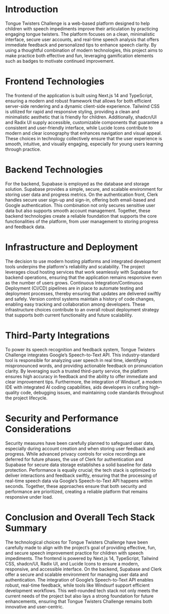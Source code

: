 # Introduction

Tongue Twisters Challenge is a web-based platform designed to help children with speech impediments improve their articulation by practicing engaging tongue twisters. The platform focuses on a clean, minimalistic interface, secure user accounts, and real-time speech analysis that offers immediate feedback and personalized tips to enhance speech clarity. By using a thoughtful combination of modern technologies, this project aims to make practice both effective and fun, leveraging gamification elements such as badges to motivate continued improvement.

# Frontend Technologies

The frontend of the application is built using Next.js 14 and TypeScript, ensuring a modern and robust framework that allows for both efficient server-side rendering and a dynamic client-side experience. Tailwind CSS is utilized for rapid and responsive styling, providing a clean and minimalistic aesthetic that is friendly for children. Additionally, shadcn/UI and Radix UI supply accessible, customizable components that guarantee a consistent and user-friendly interface, while Lucide Icons contribute to modern and clear iconography that enhances navigation and visual appeal. These choices in technology collectively ensure that the user experience is smooth, intuitive, and visually engaging, especially for young users learning through practice.

# Backend Technologies

For the backend, Supabase is employed as the database and storage solution. Supabase provides a simple, secure, and scalable environment for storing user data and progress metrics. On the authentication front, Clerk handles secure user sign-up and sign-in, offering both email-based and Google authentication. This combination not only secures sensitive user data but also supports smooth account management. Together, these backend technologies create a reliable foundation that supports the core functionalities of the platform, from user management to storing progress and feedback data.

# Infrastructure and Deployment

The decision to use modern hosting platforms and integrated development tools underpins the platform's reliability and scalability. The project leverages cloud hosting services that work seamlessly with Supabase for backend operations, ensuring that the application remains responsive even as the number of users grows. Continuous Integration/Continuous Deployment (CI/CD) pipelines are in place to automate testing and deployment processes, thereby ensuring that updates are delivered swiftly and safely. Version control systems maintain a history of code changes, enabling easy tracking and collaboration among developers. These infrastructure choices contribute to an overall robust deployment strategy that supports both current functionality and future scalability.

# Third-Party Integrations

To power its speech recognition and feedback system, Tongue Twisters Challenge integrates Google’s Speech-to-Text API. This industry-standard tool is responsible for analyzing user speech in real time, identifying mispronounced words, and providing actionable feedback on pronunciation clarity. By leveraging such a trusted third-party service, the platform ensures high accuracy in feedback and the ability to offer immediate and clear improvement tips. Furthermore, the integration of Windsurf, a modern IDE with integrated AI coding capabilities, aids developers in crafting high-quality code, debugging issues, and maintaining code standards throughout the project lifecycle.

# Security and Performance Considerations

Security measures have been carefully planned to safeguard user data, especially during account creation and when storing user feedback and progress. While advanced privacy controls for voice recordings are deferred for future phases, the use of Clerk for authentication and Supabase for secure data storage establishes a solid baseline for data protection. Performance is equally crucial; the tech stack is optimized to deliver interactions and feedback swiftly, ensuring that the processing of real-time speech data via Google’s Speech-to-Text API happens within seconds. Together, these approaches ensure that both security and performance are prioritized, creating a reliable platform that remains responsive under load.

# Conclusion and Overall Tech Stack Summary

The technological choices for Tongue Twisters Challenge have been carefully made to align with the project’s goal of providing effective, fun, and secure speech improvement practice for children with speech impediments. The frontend is powered by Next.js 14, TypeScript, Tailwind CSS, shadcn/UI, Radix UI, and Lucide Icons to ensure a modern, responsive, and accessible interface. On the backend, Supabase and Clerk offer a secure and scalable environment for managing user data and authentication. The integration of Google’s Speech-to-Text API enables robust, real-time feedback, while tools like Windsurf support efficient development workflows. This well-rounded tech stack not only meets the current needs of the project but also lays a strong foundation for future enhancements, ensuring that Tongue Twisters Challenge remains both innovative and user-centric.
